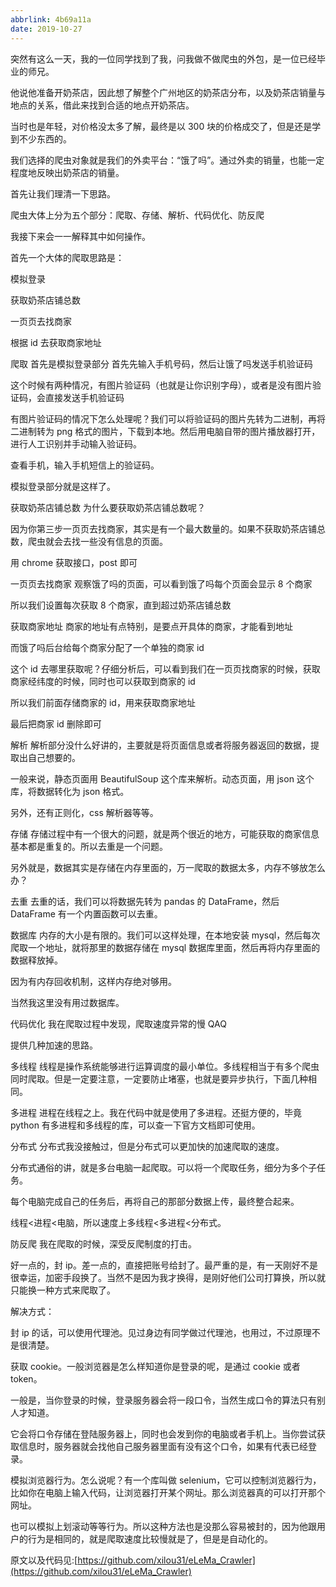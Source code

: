 ```yaml
---
abbrlink: 4b69a11a
date: 2019-10-27
---
```

突然有这么一天，我的一位同学找到了我，问我做不做爬虫的外包，是一位已经毕业的师兄。

他说他准备开奶茶店，因此想了解整个广州地区的奶茶店分布，以及奶茶店销量与地点的关系，借此来找到合适的地点开奶茶店。

当时也是年轻，对价格没太多了解，最终是以 300 块的价格成交了，但是还是学到不少东西的。

我们选择的爬虫对象就是我们的外卖平台：“饿了吗”。通过外卖的销量，也能一定程度地反映出奶茶店的销量。

首先让我们理清一下思路。

爬虫大体上分为五个部分：爬取、存储、解析、代码优化、防反爬

我接下来会一一解释其中如何操作。

首先一个大体的爬取思路是：

模拟登录

获取奶茶店铺总数

一页页去找商家

根据 id 去获取商家地址

爬取
首先是模拟登录部分
首先先输入手机号码，然后让饿了吗发送手机验证码

这个时候有两种情况，有图片验证码（也就是让你识别字母），或者是没有图片验证码，会直接发送手机验证码

有图片验证码的情况下怎么处理呢？我们可以将验证码的图片先转为二进制，再将二进制转为 png 格式的图片，下载到本地。然后用电脑自带的图片播放器打开，进行人工识别并手动输入验证码。

查看手机，输入手机短信上的验证码。

模拟登录部分就是这样了。

获取奶茶店铺总数
为什么要获取奶茶店铺总数呢？

因为你第三步一页页去找商家，其实是有一个最大数量的。如果不获取奶茶店铺总数，爬虫就会去找一些没有信息的页面。

用 chrome 获取接口，post 即可

一页页去找商家
观察饿了吗的页面，可以看到饿了吗每个页面会显示 8 个商家

所以我们设置每次获取 8 个商家，直到超过奶茶店铺总数

获取商家地址
商家的地址有点特别，是要点开具体的商家，才能看到地址

而饿了吗后台给每个商家分配了一个单独的商家 id

这个 id 去哪里获取呢？仔细分析后，可以看到我们在一页页找商家的时候，获取商家经纬度的时候，同时也可以获取到商家的 id

所以我们前面存储商家的 id，用来获取商家地址

最后把商家 id 删除即可

解析
解析部分没什么好讲的，主要就是将页面信息或者将服务器返回的数据，提取出自己想要的。

一般来说，静态页面用 BeautifulSoup 这个库来解析。动态页面，用 json 这个库，将数据转化为 json 格式。

另外，还有正则化，css 解析器等等。

存储
存储过程中有一个很大的问题，就是两个很近的地方，可能获取的商家信息基本都是重复的。所以去重是一个问题。

另外就是，数据其实是存储在内存里面的，万一爬取的数据太多，内存不够放怎么办？

去重
去重的话，我们可以将数据先转为 pandas 的 DataFrame，然后 DataFrame 有一个内置函数可以去重。

数据库
内存的大小是有限的。我们可以这样处理，在本地安装 mysql，然后每次爬取一个地址，就将那里的数据存储在 mysql 数据库里面，然后再将内存里面的数据释放掉。

因为有内存回收机制，这样内存绝对够用。

当然我这里没有用过数据库。

代码优化
我在爬取过程中发现，爬取速度异常的慢 QAQ

提供几种加速的思路。

多线程
线程是操作系统能够进行运算调度的最小单位。多线程相当于有多个爬虫同时爬取。但是一定要注意，一定要防止堵塞，也就是要异步执行，下面几种相同。

多进程
进程在线程之上。我在代码中就是使用了多进程。还挺方便的，毕竟 python 有多进程和多线程的库，可以查一下官方文档即可使用。

分布式
分布式我没接触过，但是分布式可以更加快的加速爬取的速度。

分布式通俗的讲，就是多台电脑一起爬取。可以将一个爬取任务，细分为多个子任务。

每个电脑完成自己的任务后，再将自己的那部分数据上传，最终整合起来。

线程<进程<电脑，所以速度上多线程<多进程<分布式。

防反爬
我在爬取的时候，深受反爬制度的打击。

好一点的，封 ip。差一点的，直接把账号给封了。最严重的是，有一天刚好不是很幸运，加密手段换了。当然不是因为我才换得，是刚好他们公司打算换，所以就只能换一种方式来爬取了。

解决方式：

封 ip 的话，可以使用代理池。见过身边有同学做过代理池，也用过，不过原理不是很清楚。

获取 cookie。一般浏览器是怎么样知道你是登录的呢，是通过 cookie 或者 token。

一般是，当你登录的时候，登录服务器会将一段口令，当然生成口令的算法只有别人才知道。

它会将口令存储在登陆服务器上，同时也会发到你的电脑或者手机上。当你尝试获取信息时，服务器就会找他自己服务器里面有没有这个口令，如果有代表已经登录。

模拟浏览器行为。怎么说呢？有一个库叫做 selenium，它可以控制浏览器行为，比如你在电脑上输入代码，让浏览器打开某个网址。那么浏览器真的可以打开那个网址。

也可以模拟上划滚动等等行为。所以这种方法也是没那么容易被封的，因为他跟用户的行为是相同的，就是爬取速度比较慢就是了，但是是自动化的。

原文以及代码见:[https://github.com/xilou31/eLeMa_Crawler](https://github.com/xilou31/eLeMa_Crawler)
